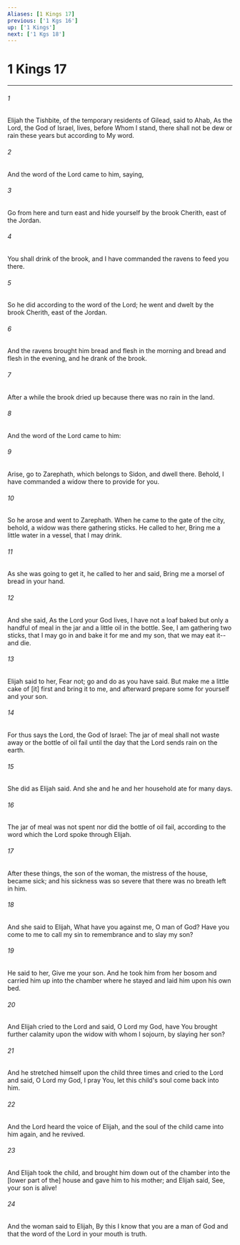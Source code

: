 ```yaml
---
Aliases: [1 Kings 17]
previous: ['1 Kgs 16']
up: ['1 Kings']
next: ['1 Kgs 18']
---
```

# 1 Kings 17

***














###### 1 






Elijah the Tishbite, of the temporary residents of Gilead, said to Ahab, As the Lord, the God of Israel, lives, before Whom I stand, there shall not be dew or rain these years but according to My word. 













###### 2 






And the word of the Lord came to him, saying, 













###### 3 






Go from here and turn east and hide yourself by the brook Cherith, east of the Jordan. 













###### 4 






You shall drink of the brook, and I have commanded the ravens to feed you there. 













###### 5 






So he did according to the word of the Lord; he went and dwelt by the brook Cherith, east of the Jordan. 













###### 6 






And the ravens brought him bread and flesh in the morning and bread and flesh in the evening, and he drank of the brook. 













###### 7 






After a while the brook dried up because there was no rain in the land. 













###### 8 






And the word of the Lord came to him: 













###### 9 






Arise, go to Zarephath, which belongs to Sidon, and dwell there. Behold, I have commanded a widow there to provide for you. 













###### 10 






So he arose and went to Zarephath. When he came to the gate of the city, behold, a widow was there gathering sticks. He called to her, Bring me a little water in a vessel, that I may drink. 













###### 11 






As she was going to get it, he called to her and said, Bring me a morsel of bread in your hand. 













###### 12 






And she said, As the Lord your God lives, I have not a loaf baked but only a handful of meal in the jar and a little oil in the bottle. See, I am gathering two sticks, that I may go in and bake it for me and my son, that we may eat it--and die. 













###### 13 






Elijah said to her, Fear not; go and do as you have said. But make me a little cake of [it] first and bring it to me, and afterward prepare some for yourself and your son. 













###### 14 






For thus says the Lord, the God of Israel: The jar of meal shall not waste away or the bottle of oil fail until the day that the Lord sends rain on the earth. 













###### 15 






She did as Elijah said. And she and he and her household ate for many days. 













###### 16 






The jar of meal was not spent nor did the bottle of oil fail, according to the word which the Lord spoke through Elijah. 













###### 17 






After these things, the son of the woman, the mistress of the house, became sick; and his sickness was so severe that there was no breath left in him. 













###### 18 






And she said to Elijah, What have you against me, O man of God? Have you come to me to call my sin to remembrance and to slay my son? 













###### 19 






He said to her, Give me your son. And he took him from her bosom and carried him up into the chamber where he stayed and laid him upon his own bed. 













###### 20 






And Elijah cried to the Lord and said, O Lord my God, have You brought further calamity upon the widow with whom I sojourn, by slaying her son? 













###### 21 






And he stretched himself upon the child three times and cried to the Lord and said, O Lord my God, I pray You, let this child's soul come back into him. 













###### 22 






And the Lord heard the voice of Elijah, and the soul of the child came into him again, and he revived. 













###### 23 






And Elijah took the child, and brought him down out of the chamber into the [lower part of the] house and gave him to his mother; and Elijah said, See, your son is alive! 













###### 24 






And the woman said to Elijah, By this I know that you are a man of God and that the word of the Lord in your mouth is truth.
